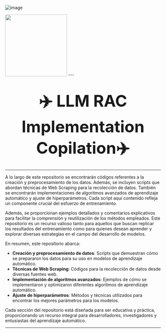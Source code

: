 ![image](https://github.com/DannyStev/C-digos-Proyecto/assets/131490785/fdd68876-8a70-4897-8c30-ba8b2796b875)

<img src="url_de_la_imagen" width="200" height="auto">
---

<h1 align="center">
  <span style="font-size: 52px;">✈️ LLM RAC Implementation Copilation✈️</span>
</h1>

---

A lo largo de este repositorio se encontrarán códigos referentes a la creación y preprocesamiento de los datos. Además, se incluyen scripts que abordan técnicas de Web Scraping para la recolección de datos. También se encontrarán implementaciones de algoritmos avanzados de aprendizaje automático y ajuste de hiperparámetros. Cada script aquí contenido refleja un componente crucial del esfuerzo de entrenamiento.

Además, se proporcionan ejemplos detallados y comentarios explicativos para facilitar la comprensión y reutilización de los métodos empleados. Este repositorio es un recurso valioso tanto para aquellos que buscan replicar los resultados del entrenamiento como para quienes desean aprender y explorar diversas estrategias en el campo del desarrollo de modelos.

En resumen, este repositorio abarca:
- **Creación y preprocesamiento de datos**: Scripts que demuestran cómo se prepararon los datos para su uso en modelos de aprendizaje automático.
- **Técnicas de Web Scraping**: Códigos para la recolección de datos desde diversas fuentes web.
- **Implementación de algoritmos avanzados**: Ejemplos de cómo se implementaron y optimizaron diferentes algoritmos de aprendizaje automático.
- **Ajuste de hiperparámetros**: Métodos y técnicas utilizados para encontrar los mejores parámetros para los modelos.

Cada sección del repositorio está diseñada para ser educativa y práctica, proporcionando un recurso integral para desarrolladores, investigadores y entusiastas del aprendizaje automático.
<p style="text-align: justify;">

---
